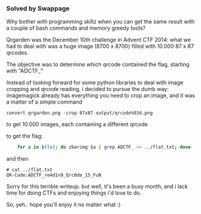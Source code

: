 ### Solved by Swappage

Why bother with programming skillz when you can get the same result with a couple of bash commands and memory greedy tools?

Qrgarden was the December 10th challenge in Advent CTF 2014: what we had to deal with was a huge image (8700 x 8700) filled with 10.000 87 x 87 qrcodes.

The objective was to determine which qrcode contained the flag, starting with "ADCTF_"

Instead of looking forward for some python libraries to deal with image cropping and qrcode reading, i decided to pursue the dumb way: imagemagick already has everything you need to crop an image, and it was a matter of a simple command

    convert qrgarden.png -crop 87x87 output/qrcode%03d.png

to get 10.000 images, each containing a different qrcode

to get the flag:

```bash
    for a in $(ls); do zbarimg $a | grep ADCTF_ >> ../flat.txt; done 
```

and then

    # cat ../flat.txt
    QR-Code:ADCTF_re4d1n9_Qrc0de_15_FuN

Sorry for this terrible writeup.
but well, it's been a busy month, and i lack time for doing CTFs and enjoying things i'd love to do.

So, yeh.. hope you'll enjoy it no matter what :)
